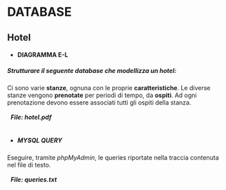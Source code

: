 # DATABASE
## Hotel

- #### DIAGRAMMA E-L
##### Strutturare il seguente database che modellizza un hotel:
Ci sono varie **stanze**, ognuna con le proprie **caratteristiche**.
Le diverse stanze vengono **prenotate** per periodi di tempo, da **ospiti**. Ad ogni prenotazione devono essere associati tutti gli ospiti della stanza.
\
&nbsp;
\
&nbsp;
___File: hotel.pdf___
\
&nbsp;

- ##### MYSQL QUERY
Eseguire, tramite *phpMyAdmin*, le queries riportate nella traccia
contenuta nel file di testo.
\
&nbsp;
\
&nbsp;
___File: queries.txt___

